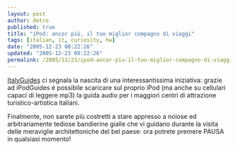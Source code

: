 ```yaml
---
layout: post
author: detro
published: true
title: "iPod: ancor più, il tuo miglior compagno di viaggi"
tags: [italian, it, curiosity, hw]
date: "2005-12-23 00:22:26"
updated: "2005-12-23 00:22:26"
permalink: /2005/12/23/ipod-ancor-piu-il-tuo-miglior-compagno-di-viaggi/
---
```


<a href="http://www.italyguides.it/it/roma/audioguide/ipod_mp3/ipodguides.htm">ItalyGuides</a> ci segnala la nascita di una interessantissima iniziativa: grazie ad iPodGuides é possibile scaricare sul proprio iPod (ma anche su cellulari capaci di leggere mp3) la guida audio per i maggiori centri di attrazione turistico-artistica italiani.

Finalmente, non sarete più costretti a stare appresso a noiose ed arbitrariamente tediose bandierine gialle che vi guidano durante la visita delle meraviglie architettoniche del bel paese: ora potrete premere PAUSA in qualsiasi momento!
